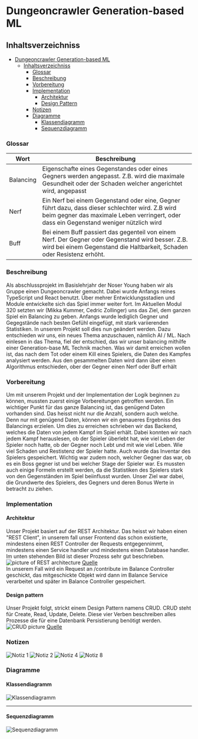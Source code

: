 # Dungeoncrawler Generation-based ML

## Inhaltsverzeichniss
- [Dungeoncrawler Generation-based ML](#dungeoncrawler-generation-based-ml)
  - [Inhaltsverzeichniss](#inhaltsverzeichniss)
    - [ Glossar](#-glossar)
    - [ Beschreibung](#-beschreibung)
    - [ Vorbereitung](#-vorbereitung)
    - [ Implementation](#-implementation)
      - [Architektur](#-architektur)
      - [Design Pattern](#-design-pattern)
    - [ Notizen](#-notizen)
    - [ Diagramme](#-diagramme)
      - [Klassendiagramm](#klassendiagramm)
      - [Sequenzdiagramm](#sequenzdiagramm)

### <a name="Glossar"></a> Glossar

|Wort|Beschreibung   |
|---|---|
|Balancing|Eigenschafte eines Gegenstandes oder eines Gegners werden angepasst. Z.B. wird die maximale Gesundheit oder der Schaden welcher angerichtet wird, angepasst|
|Nerf|Ein Nerf bei einem Gegenstand oder eine, Gegner führt dazu, dass dieser schlechter wird. Z.B wird beim gegner das maximale Leben verringert, oder dass ein Gegenstand weniger nützlich wird|
|Buff|Bei einem Buff passiert das gegenteil von einem Nerf. Der Gegner oder Gegenstand wird besser. Z.B. wird bei einem Gegenstand die Haltbarkeit, Schaden oder Resistenz erhöht.|
### <a name="description"></a> Beschreibung

Als abschlussprojekt im Basislehrjahr der Noser Young haben wir als Gruppe einen Dungeoncrawler gemacht. Dabei wurde Anfangs reines TypeScript und React benutzt. Über mehrer Entwicklungsstadien und Module entwickelte sich das Spiel immer weiter fort. Im Aktuellen Modul 320 setzten wir (Mikka Kummer, Cedric Zollinger) uns das Ziel, dem ganzen Spiel ein Balancing zu geben. Anfangs wurde lediglich Gegner und Gegegstände nach besten Gefühl eingefügt, mit stark variierenden Statistiken. In unserem Projekt soll dies nun geändert werden. Dazu entschieden wir uns, ein neues Thema anzuschauen, nämlich AI / ML. Nach einlesen in das Thema, fiel der entschied, das wir unser balancing mithilfe einer Generation-base ML Technik machen. Was wir damit erreichen wollen ist, das nach dem Tot oder einem Kill eines Spielers, die Daten des Kampfes analysiert werden. Aus den gesammelten Daten wird dann über einen Algorithmus entschieden, ober der Gegner einen Nerf oder Buff erhält


### <a name="preps"></a> Vorbereitung
Um mit unserem Projekt und der Implementation der Logik beginnen zu können, mussten zuerst einige Vorbereitungen getroffen werden. Ein wichtiger Punkt für das ganze Balancing ist, das genügend Daten vorhanden sind. Das heisst nicht nur die Anzahl, sondern auch welche. Denn nur mit genügend Daten, können wir ein genaueres Ergebniss des Balancings erzielen. Um dies zu erreichen schrieben wir das Backend, welches die Daten von jedem Kampf im Spiel erhält. Dabei konnten wir nach jedem Kampf herauslesen, ob der Spieler überlebt hat, wie viel Leben der Spieler noch hatte, ob der Gegner noch Lebt und mit wie viel Leben. Wie viel Schaden und Restistenz der Spieler hatte. Auch wurde das Inventar des Spielers gespeichert. Wichtig war zudem noch, welcher Gegner das war, ob es ein Boss gegner ist und bei welcher Stage der Spieler war. 
Es mussten auch einige Formeln erstellt werden, da die Statistiken des Spielers stark von den Gegenständen im Spiel beiinflusst wurden. Unser Ziel war dabei, die Grundwerte des Spielers, des Gegners und deren Bonus Werte in betracht zu ziehen. 

### <a name="impl"></a> Implementation

#### <a name="architecture"></a> Architektur
Unser Projekt basiert auf der REST Architektur. Das heisst wir haben einen "REST Client", in unserem fall unser Frontend das schon existierte, mindestens einen REST Controller der Requests entgegennimmt, mindestens einen Service handler und mindestens einen Database handler.
Im unten stehenden Bild ist dieser Prozess sehr gut beschrieben.
![picture of REST architecture](./project-ressources/restful-web-services-api-architecture.jpg)
[Quelle](https://assets.website-files.com/5ff66329429d880392f6cba2/61c325278ba0dc1f5c550f27_CRUD%20acronym.png)  
In unserem Fall wird ein Request an /contribute im Balance Controller geschickt, das mitgeschickte Objekt wird dann im Balance Service verarbeitet und später im Balance Controller gespeichert.

#### <a name="design-pattern"></a> Design pattern

Unser Projekt folgt, strickt einem Design Pattern namens CRUD.
CRUD steht für Create, Read, Update, Delete. Diese vier Verben beschreiben alles Prozesse
die für eine Datenbank Persistierung benötigt werden.
![CRUD picture](./project-ressources/CRUD.png)
[Quelle](https://assets.website-files.com/5ff66329429d880392f6cba2/61c325278ba0dc1f5c550f27_CRUD%20acronym.png)
### <a name="notes"></a> Notizen

![Notiz 1](./project-ressources/MicrosoftTeams-image%20(37).png)
![Notiz 2](./project-ressources/MicrosoftTeams-image%20(31).png)
![Notiz 4](./project-ressources/MicrosoftTeams-image%20(33).png)
![Notiz 8](./project-ressources/MicrosoftTeams-image%20(36).png)



### <a name="diagramms"></a> Diagramme
#### Klassendiagramm
![Klassendiagramm](./project-ressources/class-diagramm.png)
***
#### Sequenzdiagramm
![Sequenzdiagramm](./project-ressources/sequenz-diagramm.png)
